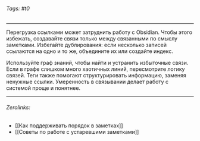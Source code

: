###### Tags:  #t0
___
Перегрузка ссылками может затруднить работу с Obsidian. Чтобы этого избежать, создавайте связи только между связанными по смыслу заметками. Избегайте дублирования: если несколько записей ссылаются на одно и то же, объедините их или создайте индекс.

Используйте граф знаний, чтобы найти и устранить избыточные связи. Если в графе слишком много хаотичных линий, пересмотрите логику связей. Теги также помогают структурировать информацию, заменяя ненужные ссылки. Умеренность в связывании делает работу с системой проще и понятнее.
___
###### Zerolinks: 
- [[Как поддерживать порядок в заметках]]
- [[Советы по работе с устаревшими заметками]]